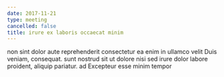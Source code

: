 ```yaml
---
date: 2017-11-21
type: meeting
cancelled: false
title: irure ex laboris occaecat minim
---
```

non sint dolor aute reprehenderit consectetur ea enim in ullamco velit Duis veniam, consequat. sunt nostrud sit ut dolore nisi sed irure dolor labore proident, aliquip pariatur. ad Excepteur esse minim tempor